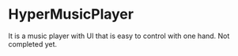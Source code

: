 # HyperMusicPlayer
It is a music player with UI that is easy to control with one hand.
Not completed yet.
